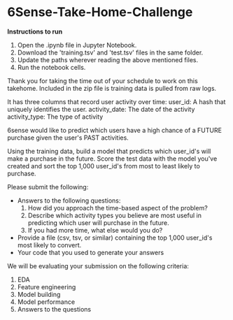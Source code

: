 # 6Sense-Take-Home-Challenge

**Instructions to run**

1. Open the .ipynb file in Jupyter Notebook.
2. Download the 'training.tsv' and 'test.tsv' files in the same folder.
3. Update the paths wherever reading the above mentioned files.
4. Run the notebook cells.

Thank you for taking the time out of your schedule to work on this takehome. Included in the zip file is training data is pulled from raw logs. 

It has three columns that record user activity over time:
user_id: A hash that uniquely identifies the user.
activity_date: The date of the activity
activity_type: The type of activity

6sense would like to predict which users have a high chance of a FUTURE purchase given the user's PAST activities.

Using the training data, build a model that predicts which user_id's will make a purchase in the future.
Score the test data with the model you've created and sort the top 1,000 user_id's from most to least likely to purchase.

Please submit the following:
* Answers to the following questions:
	1. How did you approach the time-based aspect of the problem?
	2. Describe which activity types you believe are most useful in predicting which user will purchase in the future.
	3. If you had more time, what else would you do?
* Provide a file (csv, tsv, or similar) containing the top 1,000 user_id's most likely to convert.
* Your code that you used to generate your answers

We will be evaluating your submission on the following criteria:
1. EDA
2. Feature engineering
3. Model building
4. Model performance
5. Answers to the questions
